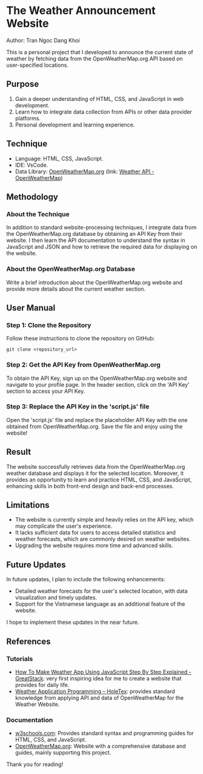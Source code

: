# The Weather Announcement Website

Author: Tran Ngoc Dang Khoi

This is a personal project that I developed to announce the current state of weather by fetching data from the OpenWeatherMap.org API based on user-specified locations.

## Purpose

1. Gain a deeper understanding of HTML, CSS, and JavaScript in web development.
2. Learn how to integrate data collection from APIs or other data provider platforms.
3. Personal development and learning experience.

## Technique

- Language: HTML, CSS, JavaScript.
- IDE: VsCode.
- Data Library: [OpenWeatherMap.org](https://openweathermap.org/) (link: [Weather API - OpenWeatherMap](https://openweathermap.org/api))

## Methodology

### About the Technique

In addition to standard website-processing techniques, I integrate data from the OpenWeatherMap.org database by obtaining an API Key from their website. I then learn the API documentation to understand the syntax in JavaScript and JSON and how to retrieve the required data for displaying on the website.

### About the OpenWeatherMap.org Database

Write a brief introduction about the OpenWeatherMap.org website and provide more details about the current weather section.

## User Manual

### Step 1: Clone the Repository

Follow these instructions to clone the repository on GitHub:

```
git clone <repository_url>
```

### Step 2: Get the API Key from OpenWeatherMap.org

To obtain the API Key, sign up on the OpenWeatherMap.org website and navigate to your profile page. In the header section, click on the 'API Key' section to access your API Key.

### Step 3: Replace the API Key in the 'script.js' file

Open the 'script.js' file and replace the placeholder API Key with the one obtained from OpenWeatherMap.org. Save the file and enjoy using the website!

## Result

The website successfully retrieves data from the OpenWeatherMap.org weather database and displays it for the selected location. Moreover, it provides an opportunity to learn and practice HTML, CSS, and JavaScript, enhancing skills in both front-end design and back-end processes.

## Limitations

- The website is currently simple and heavily relies on the API key, which may complicate the user's experience.
- It lacks sufficient data for users to access detailed statistics and weather forecasts, which are commonly desired on weather websites.
- Upgrading the website requires more time and advanced skills.

## Future Updates

In future updates, I plan to include the following enhancements:

- Detailed weather forecasts for the user's selected location, with data visualization and timely updates.
- Support for the Vietnamese language as an additional feature of the website.

I hope to implement these updates in the near future.

## References

### Tutorials

- [How To Make Weather App Using JavaScript Step By Step Explained - GreatStack](https://www.greatstack.io/how-to-make-weather-app-using-javascript/): very first inspiring idea for me to create a website that provides for daily life.
- [Weather Application Programming – HoleTex](https://holetex.com/weather-application-programming/): provides standard knowledge from applying API and data of OpenWeatherMap for the Weather Website.

### Documentation

- [w3schools.com](https://www.w3schools.com/): Provides standard syntax and programming guides for HTML, CSS, and JavaScript.
- [OpenWeatherMap.org](https://openweathermap.org/): Website with a comprehensive database and guides, mainly supporting this project.

Thank you for reading!
